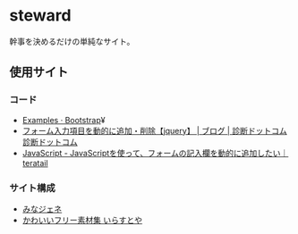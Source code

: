# steward
幹事を決めるだけの単純なサイト。

## 使用サイト

### コード

- [Examples · Bootstrap](https://getbootstrap.com/docs/4.4/examples/)¥
- [フォーム入力項目を動的に追加・削除【jquery】 | ブログ | 診断ドットコム診断ドットコム](https://4ndan.com/blog/form/)
- [JavaScript - JavaScriptを使って、フォームの記入欄を動的に追加したい｜teratail](https://teratail.com/questions/136199)

### サイト構成

- [みなジェネ](http://udagawafriday.ifdef.jp/minantoka.html)
- [かわいいフリー素材集 いらすとや](https://www.irasutoya.com/)